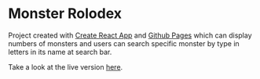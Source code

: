# Monster Rolodex
Project created with [Create React App](https://github.com/facebook/create-react-app) and [Github Pages](https://pages.github.com/) which can display numbers of monsters and users can search specific monster by type in letters in its name at search bar.


Take a look at the live version [here](https://Fionalan727.github.io/monsters-rolodex/). 

